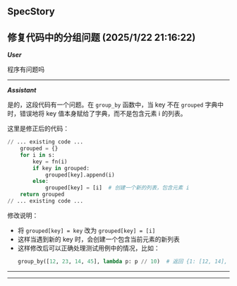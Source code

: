 ## SpecStory

## 修复代码中的分组问题 (2025/1/22 21:16:22)

_**User**_

程序有问题吗

---

_**Assistant**_

是的，这段代码有一个问题。在 `group_by` 函数中，当 key 不在 `grouped` 字典中时，错误地将 key 值本身赋给了字典，而不是包含元素 i 的列表。

这里是修正后的代码：

```python:lab05.py
// ... existing code ...
    grouped = {}
    for i in s:
        key = fn(i)
        if key in grouped:
            grouped[key].append(i)
        else:
            grouped[key] = [i]  # 创建一个新的列表，包含元素 i
    return grouped
// ... existing code ...
```

修改说明：
- 将 `grouped[key] = key` 改为 `grouped[key] = [i]`
- 这样当遇到新的 key 时，会创建一个包含当前元素的新列表
- 这样修改后可以正确处理测试用例中的情况，比如：
  ```python
  group_by([12, 23, 14, 45], lambda p: p // 10)  # 返回 {1: [12, 14], 2: [23], 4: [45]}
  ```

---



---

